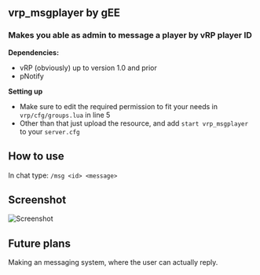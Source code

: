 
## vrp_msgplayer by gEE
### Makes you able as admin to message a player by vRP player ID


**Dependencies:**
- vRP (obviously) up to version 1.0 and prior
- pNotify

**Setting up**
- Make sure to edit the required permission to fit your needs in `vrp/cfg/groups.lua` in line 5
- Other than that just upload the resource, and add `start vrp_msgplayer` to your `server.cfg`

## How to use
In chat type: `/msg <id> <message>`

## Screenshot
![Screenshot](https://i.imgur.com/C43xIgI.jpg)

## Future plans
Making an messaging system, where the user can actually reply.
